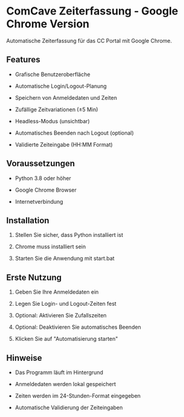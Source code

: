 # ComCave Zeiterfassung - Google Chrome Version

Automatische Zeiterfassung für das CC Portal mit Google Chrome.

## Features
- Grafische Benutzeroberfläche
- Automatische Login/Logout-Planung
- Speichern von Anmeldedaten und Zeiten
- Zufällige Zeitvariationen (±5 Min)
- Headless-Modus (unsichtbar)
- Automatisches Beenden nach Logout (optional)
- Validierte Zeiteingabe (HH:MM Format)

## Voraussetzungen
- Python 3.8 oder höher
- Google Chrome Browser
- Internetverbindung

## Installation
1. Stellen Sie sicher, dass Python installiert ist
2. Chrome muss installiert sein
3. Starten Sie die Anwendung mit start.bat

## Erste Nutzung
1. Geben Sie Ihre Anmeldedaten ein
2. Legen Sie Login- und Logout-Zeiten fest
3. Optional: Aktivieren Sie Zufallszeiten
4. Optional: Deaktivieren Sie automatisches Beenden
5. Klicken Sie auf "Automatisierung starten"

## Hinweise
- Das Programm läuft im Hintergrund
- Anmeldedaten werden lokal gespeichert
- Zeiten werden im 24-Stunden-Format eingegeben
- Automatische Validierung der Zeiteingaben
